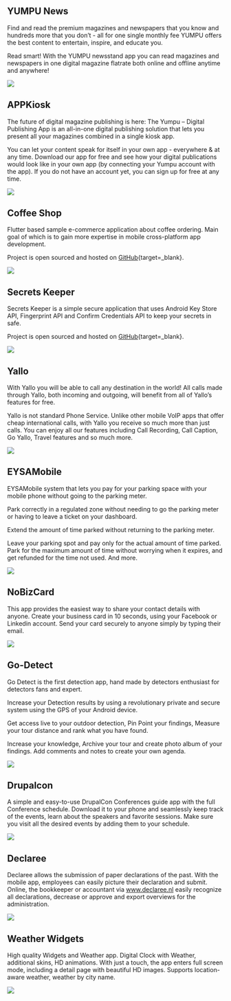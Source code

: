 

## YUMPU News

Find and read the premium magazines and newspapers that you know and hundreds more that you don’t - all for one single monthly fee YUMPU offers the best content to entertain, inspire, and educate you.

Read smart! With the YUMPU newsstand app you can read magazines and newspapers in one digital magazine flatrate both online and offline anytime and anywhere!

![](/assets/images/portfolio-yumpu-news-thumbnail.png)

## APPKiosk

The future of digital magazine publishing is here: The Yumpu – Digital Publishing App is an all-in-one digital publishing solution that lets you present all your magazines combined in a single kiosk app.

You can let your content speak for itself in your own app - everywhere & at any time.
Download our app for free and see how your digital publications would look like in your own app (by connecting your Yumpu account with the app). If you do not have an account yet, you can sign up for free at any time.

![](/assets/images/portfolio-appkiosk-thumbnail.png)

## Coffee Shop

Flutter based sample e-commerce application about coffee ordering. Main goal of which is to gain more expertise in mobile cross-platform app development.

Project is open sourced and hosted on [GitHub](https://github.com/temyco/coffee-shop){target=_blank}.

![](/assets/images/portfolio-cofee-shop-thumbnail.png)

## Secrets Keeper

Secrets Keeper is a simple secure application that uses Android Key Store API, Fingerprint API and Confirm Credentials API to keep your secrets in safe.

Project is open sourced and hosted on [GitHub](https://github.com/TeamTechnologies/security-workshop-sample){target=_blank}.

![](/assets/images/portfolio-secrets-keeper-thumbnail.png)

## Yallo

With Yallo you will be able to call any destination in the world! All calls made through Yallo, both incoming and outgoing, will benefit from all of Yallo’s features for free.

Yallo is not standard Phone Service. Unlike other mobile VoIP apps that offer cheap international calls, with Yallo you receive so much more than just calls. You can enjoy all our features including Call Recording, Call Caption, Go Yallo, Travel features and so much more.

![](/assets/images/portfolio-yallo-thumbnail.jpg)

## EYSAMobile

EYSAMobile system that lets you pay for your parking space with your mobile phone without going to the parking meter.

Park correctly in a regulated zone without needing to go the parking meter or having to leave a ticket on your dashboard.

Extend the amount of time parked without returning to the parking meter.

Leave your parking spot and pay only for the actual amount of time parked. Park for the maximum amount of time without worrying when it expires, and get refunded for the time not used. And more.

![](/assets/images/portfolio-eysa-thumbnail.jpg)

## NoBizCard

This app provides the easiest way to share your contact details with anyone.
Create your business card in 10 seconds, using your Facebook or Linkedin account.
Send your card securely to anyone simply by typing their email.

![](/assets/images/portfolio-nobizcard-thumbnail.jpg)

## Go-Detect

Go Detect is the first detection app, hand made by detectors enthusiast for detectors fans and expert.

Increase your Detection results by using a revolutionary private and secure system
using the GPS of your Android device.

Get access live to your outdoor detection, Pin Point your findings, Measure your tour distance and rank what you have found.

Increase your knowledge, Archive your tour and create photo album of your findings.
Add comments and notes to create your own agenda.

![](/assets/images/portfolio-godetect-thumbnail.jpg)

## Drupalcon

A simple and easy-to-use DrupalCon Conferences guide app with the full Conference schedule. Download it to your phone and seamlessly keep track of the events, learn about the speakers and favorite sessions. Make sure you visit all the desired events by adding them to your schedule.

![](/assets/images/portfolio-drupalcon-thumbnail.jpg)

## Declaree

Declaree allows the submission of paper declarations of the past. With the mobile app, employees can easily picture their declaration and submit. Online, the bookkeeper or accountant via www.declaree.nl easily recognize all declarations, decrease or approve and export overviews for the administration.

![](/assets/images/portfolio-declaree-thumbnail.jpg)

## Weather Widgets

High quality Widgets and Weather app. Digital Clock with Weather, additional skins, HD animations. With just a touch, the app enters full screen mode, including a detail page with beautiful HD images. Supports location-aware weather, weather by city name.

![](/assets/images/portfolio-weather-widgets-thumbnail.png)
